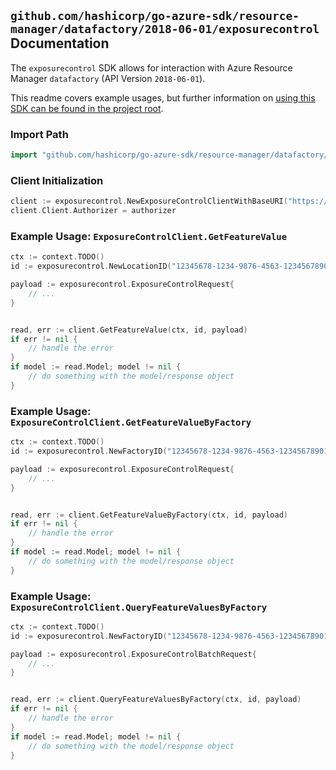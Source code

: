 
## `github.com/hashicorp/go-azure-sdk/resource-manager/datafactory/2018-06-01/exposurecontrol` Documentation

The `exposurecontrol` SDK allows for interaction with Azure Resource Manager `datafactory` (API Version `2018-06-01`).

This readme covers example usages, but further information on [using this SDK can be found in the project root](https://github.com/hashicorp/go-azure-sdk/tree/main/docs).

### Import Path

```go
import "github.com/hashicorp/go-azure-sdk/resource-manager/datafactory/2018-06-01/exposurecontrol"
```


### Client Initialization

```go
client := exposurecontrol.NewExposureControlClientWithBaseURI("https://management.azure.com")
client.Client.Authorizer = authorizer
```


### Example Usage: `ExposureControlClient.GetFeatureValue`

```go
ctx := context.TODO()
id := exposurecontrol.NewLocationID("12345678-1234-9876-4563-123456789012", "locationIdValue")

payload := exposurecontrol.ExposureControlRequest{
	// ...
}


read, err := client.GetFeatureValue(ctx, id, payload)
if err != nil {
	// handle the error
}
if model := read.Model; model != nil {
	// do something with the model/response object
}
```


### Example Usage: `ExposureControlClient.GetFeatureValueByFactory`

```go
ctx := context.TODO()
id := exposurecontrol.NewFactoryID("12345678-1234-9876-4563-123456789012", "example-resource-group", "factoryValue")

payload := exposurecontrol.ExposureControlRequest{
	// ...
}


read, err := client.GetFeatureValueByFactory(ctx, id, payload)
if err != nil {
	// handle the error
}
if model := read.Model; model != nil {
	// do something with the model/response object
}
```


### Example Usage: `ExposureControlClient.QueryFeatureValuesByFactory`

```go
ctx := context.TODO()
id := exposurecontrol.NewFactoryID("12345678-1234-9876-4563-123456789012", "example-resource-group", "factoryValue")

payload := exposurecontrol.ExposureControlBatchRequest{
	// ...
}


read, err := client.QueryFeatureValuesByFactory(ctx, id, payload)
if err != nil {
	// handle the error
}
if model := read.Model; model != nil {
	// do something with the model/response object
}
```
